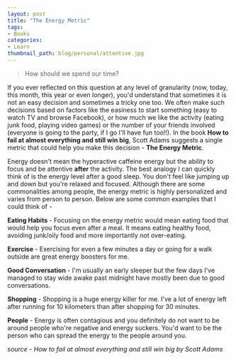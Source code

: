 ```yaml
---
layout: post
title: "The Energy Metric"
tags:
- Books
categories:
- Learn
thumbnail_path: blog/personal/attentive.jpg
---
```


> How should we spend our time?

If you ever reflected on this question at any level of granularity (now, today, this month, this year or even longer), you'd understand that sometimes it is not an easy decision and sometimes a tricky one too. We often make such decisions based on factors like the easiness to start something (easy to watch TV and browse Facebook), or how much we like the activity (eating junk food, playing video games) or the number of your friends involved (everyone is going to the party, if I go I'll have fun too!!). In the book **How to fail at almost everything and still win big**, Scott Adams suggests a single metric that could help you make this decision - **The Energy Metric**. 

Energy doesn't mean the hyperactive caffeine energy but the ability to focus and be attentive **after** the activity. The best analogy I can quickly think of is the energy level after a good sleep. You don't feel like jumping up and down but you're relaxed and focused. Although there are some commonalities among people, the energy metric is highly personalized and varies from person to person. Below are some common examples that I could think of - 

**Eating Habits** - Focusing on the energy metric would mean eating food that would help you focus even after a meal. It means eating healthy food, avoiding junk/oily food and more importantly not over-eating.

**Exercise** - Exercising for even a few minutes a day or going for a walk outside are great energy boosters for me.

**Good Conversation** - I'm usually an early sleeper but the few days I've managed to stay wide awake past midnight have mostly been due to good conversations.

**Shopping** - Shopping is a huge energy killer for me. I've a lot of energy left after running for 10 kilometers than after shopping for 30 minutes.

**People** - Energy is often contagious and you definitely do not want to be around people who're negative and energy suckers. You'd want to be the person who can spread the energy to the people around you.

*source - How to fail at almost everything and still win big by Scott Adams*